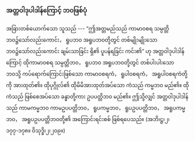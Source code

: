 ### အတ္တဝါဒုပါဒါန်ကြောင့် ဘ၀ဖြစ်ပုံ

အခြားတစ်ယောက်သော သူသည် --- “ဤအတ္တမည်သည် ကာမာ၀စရ သမ္ပတ္တိဘ၀၌သော်လည်းကောင်း，
ရူပဘ၀ အရူပဘ၀တို့တွင် တစ်မျိုးမျိုးသော ဘ၀၌သော်လည်းကောင်း ချမ်းသာခြင်း ရှိ၏ ပူပန်ရခြင်း ကင်း၏”
ဟု အတ္တဝါဒုပါဒါန်ကြောင့် ထိုကာမာ၀စရ သမ္ပတ္တိဘ၀， ရူပဘ၀ အရူပဘ၀တို့တွင် တစ်ပါးပါးသော ဘ၀သို့
ကပ်ရောက်ကြောင်းဖြစ်သော ကာမာ၀စရကံ， ရူပါ၀စရကံ， အရူပါ၀စရကံတို့ကို အားထုတ်၏။ ထိုပုဂ္ဂိုလ်၏
ထိုမိမိအားထုတ်အပ်သော ကံသည် ကမ္မဘ၀ မည်၏။ ထိုကံသည် ဖြစ်စေအပ်သော ခန္ဓာတို့ကား ဥပပတ္တိဘ၀
မည်၏။ ဤသို့လျှင် အတ္တဝါဒုပါဒါန်သည် ကာမကမ္မဘ၀ ကာမဥပပတ္တိဘ၀， ရူပကမ္မဘ၀， ရူပဥပပတ္တိဘ၀，
အရူပကမ္မဘ၀， အရူပဥပပတ္တိဘ၀တို့၏ အကြောင်းရင်းစစ် ဖြစ်ရပေသည်။
<r>(အဘိ၊ဋ္ဌ၊၂၊၁၇၇-၁၇၈။ ဝိသုဒ္ဓိ၊၂၊၂၀၉။)</r>
